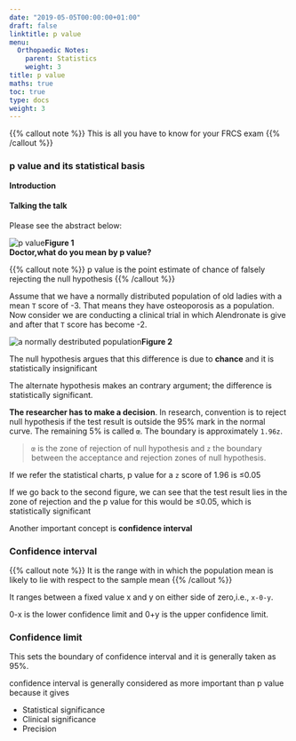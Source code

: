 ```yaml
---
date: "2019-05-05T00:00:00+01:00"
draft: false
linktitle: p value
menu:
  Orthopaedic Notes:
    parent: Statistics
    weight: 3
title: p value
maths: true
toc: true
type: docs
weight: 3
---
```


{{% callout note %}}
This is all you have to know for your FRCS exam
{{% /callout %}}

### p value and its statistical basis

**Introduction**

#### Talking the talk

Please see the abstract below:

![p value](/img/p.png)**Figure 1   
Doctor,what do you mean by p value?**

{{% callout note %}}
p value is the point estimate of chance of falsely rejecting the null hypothesis
{{% /callout %}}  

Assume that we have a normally distributed population of old ladies with a mean `T` score of -3. That means they have osteoporosis as a population. Now consider we are conducting a clinical trial in which Alendronate is give and after that `T` score has become -2.

![a normally destributed population](/img/normal.png/)**Figure 2**

The null hypothesis argues that this difference is due to **chance** and it is statistically insignificant

The alternate hypothesis makes an contrary argument; the difference is statistically significant.

**The researcher has to make a decision**. In research, convention is to reject null hypothesis if the test result is outside the 95% mark in the normal curve. The remaining 5% is called `œ`. The boundary is approximately `1.96z`. 
>`œ` is the zone of rejection of null hypothesis and `z` the boundary between the acceptance and rejection zones of  null hypothesis.

If we refer the statistical charts, p value for a `z` score of 1.96 is ≤0.05

If we go back to the second figure, we can see that the test result lies in the zone of rejection and the p value for this would be ≤0.05, which is statistically significant

Another important concept is **confidence interval**

### Confidence interval

{{% callout note %}}
It is the range with in which the population mean is likely to lie with respect to the sample mean
{{% /callout %}}

It ranges between a fixed value x and y on either side of zero,i.e., `x-0-y`. 

0-x is the lower confidence limit and 0+y is the upper confidence limit.

### **Confidence limit**
 This sets the boundary of confidence interval and it is generally taken as 95%.

confidence interval is generally considered as more important than p value because it gives

+ Statistical significance
+ Clinical significance
+ Precision


